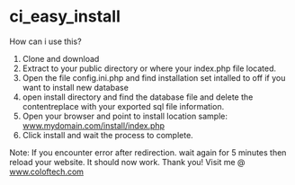 # ci_easy_install


How can i use this?

1. Clone and download
2. Extract to your public directory or where your index.php file located.
3. Open the file config.ini.php and find installation set intalled to off if you want to install new database
4. open install directory and find the database file and delete the contentreplace with your exported sql file information.
5. Open your browser and point to install location sample: www.mydomain.com/install/index.php
6. Click install and wait the process to complete.

Note: If you encounter error after redirection. wait again for 5 minutes then reload your website. It should now work. 
Thank you!
Visit me @ www.coloftech.com
